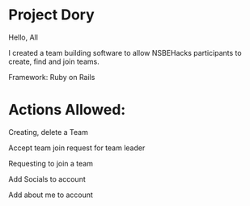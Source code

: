 # Project Dory

Hello, All 

I created a team building software to allow NSBEHacks participants to create, find and join teams.

Framework: Ruby on Rails

# Actions Allowed: 
Creating, delete a Team

Accept team join request for team leader

Requesting to join a team

Add Socials to account

Add about me to account

